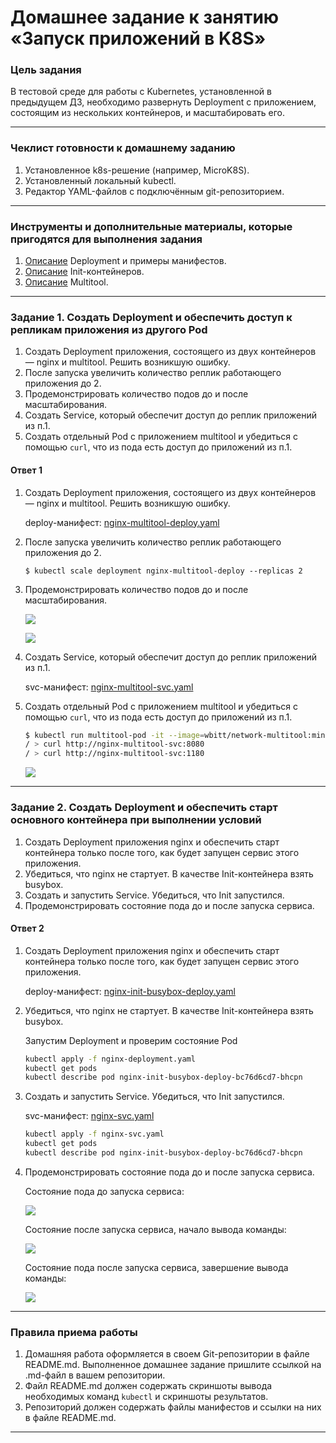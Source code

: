 # Домашнее задание к занятию «Запуск приложений в K8S»

### Цель задания

В тестовой среде для работы с Kubernetes, установленной в предыдущем ДЗ, необходимо развернуть Deployment с приложением, состоящим из нескольких контейнеров, и масштабировать его.

------

### Чеклист готовности к домашнему заданию

1. Установленное k8s-решение (например, MicroK8S).
2. Установленный локальный kubectl.
3. Редактор YAML-файлов с подключённым git-репозиторием.

------

### Инструменты и дополнительные материалы, которые пригодятся для выполнения задания

1. [Описание](https://kubernetes.io/docs/concepts/workloads/controllers/deployment/) Deployment и примеры манифестов.
2. [Описание](https://kubernetes.io/docs/concepts/workloads/pods/init-containers/) Init-контейнеров.
3. [Описание](https://github.com/wbitt/Network-MultiTool) Multitool.

------

### Задание 1. Создать Deployment и обеспечить доступ к репликам приложения из другого Pod

1. Создать Deployment приложения, состоящего из двух контейнеров — nginx и multitool. Решить возникшую ошибку.
2. После запуска увеличить количество реплик работающего приложения до 2.
3. Продемонстрировать количество подов до и после масштабирования.
4. Создать Service, который обеспечит доступ до реплик приложений из п.1.
5. Создать отдельный Pod с приложением multitool и убедиться с помощью `curl`, что из пода есть доступ до приложений из п.1.

#### Ответ 1

1. Создать Deployment приложения, состоящего из двух контейнеров — nginx и multitool. Решить возникшую ошибку.

    deploy-манифест: [nginx-multitool-deploy.yaml](./files/1/nginx-multitool-deploy.yaml)

2. После запуска увеличить количество реплик работающего приложения до 2.

    `$ kubectl scale deployment nginx-multitool-deploy --replicas 2`

3. Продемонстрировать количество подов до и после масштабирования.

    ![](./img/021-01-03-01-01.png)

    ![](./img/021-01-03-01-02.png)

4. Создать Service, который обеспечит доступ до реплик приложений из п.1.

    svc-манифест: [nginx-multitool-svc.yaml](./files/1/nginx-multitool-svc.yaml)

5. Создать отдельный Pod с приложением multitool и убедиться с помощью `curl`, что из пода есть доступ до приложений из п.1.

    ```bash
    $ kubectl run multitool-pod -it --image=wbitt/network-multitool:minimal sh
    / > curl http://nginx-multitool-svc:8080
    / > curl http://nginx-multitool-svc:1180
    ```

    ![](./img/021-01-03-01-03.png)

------

### Задание 2. Создать Deployment и обеспечить старт основного контейнера при выполнении условий

1. Создать Deployment приложения nginx и обеспечить старт контейнера только после того, как будет запущен сервис этого приложения.
2. Убедиться, что nginx не стартует. В качестве Init-контейнера взять busybox.
3. Создать и запустить Service. Убедиться, что Init запустился.
4. Продемонстрировать состояние пода до и после запуска сервиса.

#### Ответ 2

1. Создать Deployment приложения nginx и обеспечить старт контейнера только после того, как будет запущен сервис этого приложения.

    deploy-манифест: [nginx-init-busybox-deploy.yaml](./files/2/nginx-init-busybox-deploy.yaml)

2. Убедиться, что nginx не стартует. В качестве Init-контейнера взять busybox.

    Запустим Deployment и проверим состояние Pod

    ```bash
    kubectl apply -f nginx-deployment.yaml
    kubectl get pods
    kubectl describe pod nginx-init-busybox-deploy-bc76d6cd7-bhcpn
    ```

3. Создать и запустить Service. Убедиться, что Init запустился.

    svc-манифест: [nginx-svc.yaml](./files/2/nginx-svc.yaml)

    ```bash
    kubectl apply -f nginx-svc.yaml
    kubectl get pods
    kubectl describe pod nginx-init-busybox-deploy-bc76d6cd7-bhcpn
    ```

4. Продемонстрировать состояние пода до и после запуска сервиса.

    Cостояние пода до запуска сервиса:

    ![](./img/021-01-03-02-01.png)

    Cостояние после запуска сервиса, начало вывода команды:

    ![](./img/021-01-03-02-02.png)

    Cостояние пода после запуска сервиса, завершение вывода команды:

    ![](./img/021-01-03-02-03.png)

------

### Правила приема работы

1. Домашняя работа оформляется в своем Git-репозитории в файле README.md. Выполненное домашнее задание пришлите ссылкой на .md-файл в вашем репозитории.
2. Файл README.md должен содержать скриншоты вывода необходимых команд `kubectl` и скриншоты результатов.
3. Репозиторий должен содержать файлы манифестов и ссылки на них в файле README.md.

------
